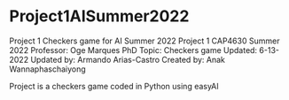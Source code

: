 # Project1AISummer2022
Project 1 Checkers game for AI Summer 2022
Project 1 CAP4630 Summer 2022
Professor: Oge Marques PhD
Topic: Checkers game
Updated: 6-13-2022
Updated by: Armando Arias-Castro
Created by: Anak Wannaphaschaiyong

Project is a checkers game coded in Python using easyAI
